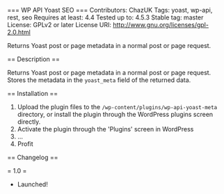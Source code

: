 === WP API Yoast SEO ===
Contributors: ChazUK
Tags: yoast, wp-api, rest, seo
Requires at least: 4.4
Tested up to: 4.5.3
Stable tag: master
License: GPLv2 or later
License URI: http://www.gnu.org/licenses/gpl-2.0.html

Returns Yoast post or page metadata in a normal post or page request.

== Description ==

Returns Yoast post or page metadata in a normal post or page request. Stores the metadata in the `yoast_meta` field of the returned data.

== Installation ==

1. Upload the plugin files to the `/wp-content/plugins/wp-api-yoast-meta` directory, or install the plugin through the WordPress plugins screen directly.
2. Activate the plugin through the 'Plugins' screen in WordPress
3. ...
4. Profit


== Changelog ==

= 1.0 =
* Launched!
